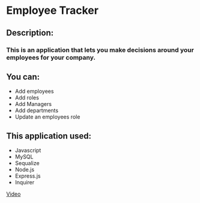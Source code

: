 # Employee Tracker

## Description:

### This is an application that lets you make decisions around your employees for your company. 

## You can:
* Add employees
* Add roles
* Add Managers
* Add departments
* Update an employees role

## This application used:

* Javascript
* MySQL
* Sequalize
* Node.js
* Express.js
* Inquirer

[Video](https://watch.screencastify.com/v/yN73o1w11K1pzDUVVyDb)
